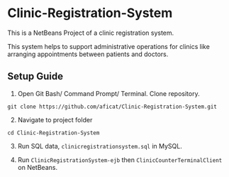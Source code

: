 # Clinic-Registration-System

This is a NetBeans Project of a clinic registration system. 

This system helps to support administrative operations for clinics like arranging appointments between patients and doctors.

## Setup Guide
1. Open Git Bash/ Command Prompt/ Terminal. Clone repository.

```
git clone https://github.com/aficat/Clinic-Registration-System.git 
```
2. Navigate to project folder

```
cd Clinic-Registration-System
```
3. Run SQL data, `clinicregistrationsystem.sql` in MySQL.

4. Run `ClinicRegistrationSystem-ejb` then `ClinicCounterTerminalClient` on NetBeans.
